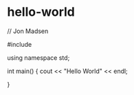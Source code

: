 # hello-world

// Jon Madsen

#include <iostream>

using namespace std;

int main()
{
	cout << "Hello World" << endl;

}
